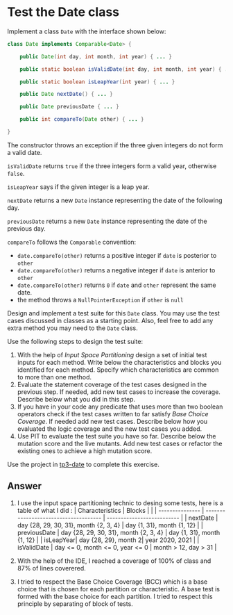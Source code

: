 # Test the Date class

Implement a class `Date` with the interface shown below:

```java
class Date implements Comparable<Date> {

    public Date(int day, int month, int year) { ... }

    public static boolean isValidDate(int day, int month, int year) { ... }

    public static boolean isLeapYear(int year) { ... }

    public Date nextDate() { ... }

    public Date previousDate { ... }

    public int compareTo(Date other) { ... }

}
```

The constructor throws an exception if the three given integers do not form a valid date.

`isValidDate` returns `true` if the three integers form a valid year, otherwise `false`.

`isLeapYear` says if the given integer is a leap year.

`nextDate` returns a new `Date` instance representing the date of the following day.

`previousDate` returns a new `Date` instance representing the date of the previous day.

`compareTo` follows the `Comparable` convention:

* `date.compareTo(other)` returns a positive integer if `date` is posterior to `other`
* `date.compareTo(other)` returns a negative integer if `date` is anterior to `other`
* `date.compareTo(other)` returns `0` if `date` and `other` represent the same date.
* the method throws a `NullPointerException` if `other` is `null` 

Design and implement a test suite for this `Date` class.
You may use the test cases discussed in classes as a starting point. 
Also, feel free to add any extra method you may need to the `Date` class.


Use the following steps to design the test suite:

1. With the help of *Input Space Partitioning* design a set of initial test inputs for each method. Write below the characteristics and blocks you identified for each method. Specify which characteristics are common to more than one method.
2. Evaluate the statement coverage of the test cases designed in the previous step. If needed, add new test cases to increase the coverage. Describe below what you did in this step.
3. If you have in your code any predicate that uses more than two boolean operators check if the test cases written to far satisfy *Base Choice Coverage*. If needed add new test cases. Describe below how you evaluated the logic coverage and the new test cases you added.
4. Use PIT to evaluate the test suite you have so far. Describe below the mutation score and the live mutants. Add new test cases or refactor the existing ones to achieve a high mutation score.

Use the project in [tp3-date](../code/tp3-date) to complete this exercise.

## Answer

1. I use the input space partitioning technic to desing some tests, here is a table of what I did :
| Characteristics | Blocks                                |                            |
| --------------- | ------------------------------------- | -------------------------- |
| nextDate        | day {28, 29, 30, 31}, month {2, 3, 4} | day {1, 31}, month {1, 12} |
| previousDate    | day {28, 29, 30, 31}, month {2, 3, 4} | day {1, 31}, month {1, 12} |
| isLeapYear| day {28, 29}, month 2| year 2020, 2021                            |
| isValidDate     | day <= 0, month <= 0, year <= 0       | month > 12, day > 31       |

2. With the help of the IDE, I reached a coverage of 100% of class and 87% of lines coverered.

3. I tried to respect the Base Choice Coverage (BCC) which is a base choice that is chosen for each partition or characteristic. A base test is formed with the base choice for each partition. I tried to respect this principle by separating of block of tests.


